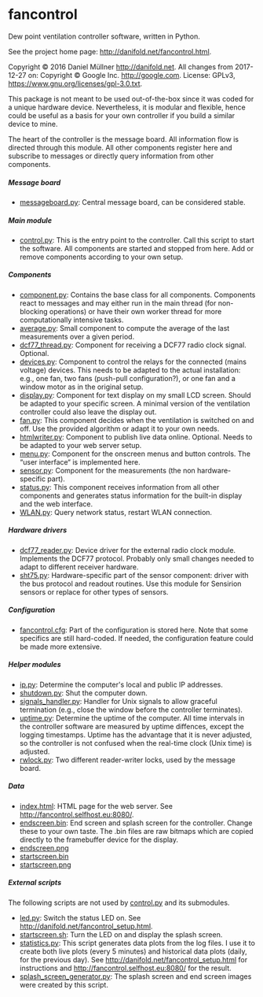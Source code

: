 # fancontrol

Dew point ventilation controller software, written in Python.

See the project home page: http://danifold.net/fancontrol.html.

Copyright © 2016 Daniel Müllner <http://danifold.net>.
All changes from 2017-12-27 on: Copyright © Google Inc. <http://google.com>.
License: GPLv3, https://www.gnu.org/licenses/gpl-3.0.txt.

This package is not meant to be used out-of-the-box since it was coded for a unique hardware device. Nevertheless, it is modular and flexible, hence could be useful as a basis for your own controller if you build a similar device to mine.

The heart of the controller is the message board. All information flow is directed through this module. All other components register here and subscribe to messages or directly query information from other components.

##### Message board
* [messageboard.py](messageboard.py): Central message board, can be considered stable.

##### Main module
* [control.py](control.py): This is the entry point to the controller. Call this script to start the software. All components are started and stopped from here. Add or remove components according to your own setup.

##### Components
* [component.py](component.py): Contains the base class for all components. Components react to messages and may either run in the main thread (for non-blocking operations) or have their own worker thread for more computationally intensive tasks.
* [average.py](average.py): Small component to compute the average of the last measurements over a given period.
* [dcf77_thread.py](dcf77_thread.py): Component for receiving a DCF77 radio clock signal. Optional.
* [devices.py](devices.py): Component to control the relays for the connected (mains voltage) devices. This needs to be adapted to the actual installation: e.g., one fan, two fans (push-pull configuration?), or one fan and a window motor as in the original setup.
* [display.py](display.py): Component for text display on my small LCD screen. Should be adapted to your specific screen. A minimal version of the ventilation controller could also leave the display out.
* [fan.py](fan.py): This component decides when the ventilation is switched on and off. Use the provided algorithm or adapt it to your own needs.
* [htmlwriter.py](htmlwriter.py): Component to publish live data online. Optional. Needs to be adapted to your web server setup.
* [menu.py](menu.py): Component for the onscreen menus and button controls. The “user interface“ is implemented here.
* [sensor.py](sensor.py): Component for the measurements (the non hardware-specific part).
* [status.py](status.py): This component receives information from all other components and generates status information for the built-in display and the web interface.
* [WLAN.py](WLAN.py): Query network status, restart WLAN connection.

##### Hardware drivers
* [dcf77_reader.py](dcf77_reader.py): Device driver for the external radio clock module. Implements the DCF77 protocol. Probably only small changes needed to adapt to different receiver hardware.
* [sht75.py](sht75.py): Hardware-specific part of the sensor component: driver with the bus protocol and readout routines. Use this module for Sensirion sensors or replace for other types of sensors.

##### Configuration
* [fancontrol.cfg](fancontrol.cfg): Part of the configuration is stored here. Note that some specifics are still hard-coded. If needed, the configuration feature could be made more extensive.

##### Helper modules
* [ip.py](ip.py): Determine the computer's local and public IP addresses.
* [shutdown.py](shutdown.py): Shut the computer down.
* [signals_handler.py](signals_handler.py): Handler for Unix signals to allow graceful termination (e.g., close the window before the controller terminates).
* [uptime.py](uptime.py): Determine the uptime of the computer. All time intervals in the controller software are measured by uptime diffences, except the logging timestamps. Uptime has the advantage that it is never adjusted, so the controller is not confused when the real-time clock (Unix time) is adjusted.
* [rwlock.py](rwlock.py): Two different reader-writer locks, used by the message board.

##### Data
* [index.html](index.html): HTML page for the web server. See http://fancontrol.selfhost.eu:8080/.
* [endscreen.bin](endscreen.bin): End screen and splash screen for the controller. Change these to your own taste. The .bin files are raw bitmaps which are copied directly to the framebuffer device for the display.
* [endscreen.png](endscreen.png)
* [startscreen.bin](startscreen.bin)
* [startscreen.png](startscreen.png)

##### External scripts
The following scripts are not used by [control.py](control.py) and its submodules.
* [led.py](led.py): Switch the status LED on. See http://danifold.net/fancontrol_setup.html.
* [startscreen.sh](startscreen.sh): Turn the LED on and display the splash screen.
* [statistics.py](statistics.py): This script generates data plots from the log files. I use it to create both live plots (every 5 minutes) and historical data plots (daily, for the previous day). See http://danifold.net/fancontrol_setup.html for instructions and http://fancontrol.selfhost.eu:8080/ for the result.
* [splash_screen_generator.py](splash_screen_generator.py): The splash screen and end screen images were created by this script.
